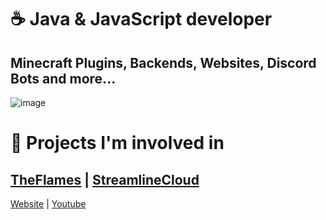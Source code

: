 # ☕️ Java & JavaScript developer
## Minecraft Plugins, Backends, Websites, Discord Bots and more...

![image](https://avatars.githubusercontent.com/u/120758543?v=4)

# 🔨 Projects I'm involved in
## [TheFlames](https://the-flames.de) | [StreamlineCloud](https://streamlinemc.cloud)

[Website](https://quinilo.de) | [Youtube](https://www.youtube.com/@quinilo)
